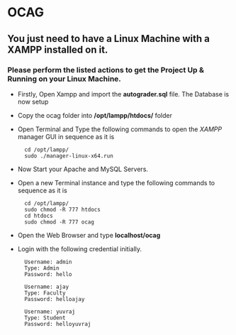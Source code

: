 # OCAG
## You just need to have a Linux Machine with a XAMPP installed on it.

### Please perform the listed actions to get the Project Up & Running on your Linux Machine.


- Firstly, Open Xampp and import the **autograder.sql** file. The Database is now setup
- Copy the ocag folder into **/opt/lampp/htdocs/** folder
- Open Terminal and Type the following commands to open the _XAMPP_ manager GUI in sequence as it is

		cd /opt/lampp/
        sudo ./manager-linux-x64.run
	
- Now Start your Apache and MySQL Servers.
- Open a new Terminal instance and type the following commands to sequence as it is
		
        cd /opt/lampp/
		sudo chmod -R 777 htdocs
		cd htdocs
		sudo chmod -R 777 ocag
        
- Open the Web Browser and type **localhost/ocag**
- Login with the following credential initially.

		Username: admin
		Type: Admin
		Password: hello

		Username: ajay
		Type: Faculty
		Password: helloajay

		Username: yuvraj
		Type: Student
		Password: helloyuvraj
